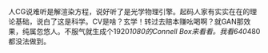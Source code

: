 





人CG说难听是解渲染方程，说好听了是光学物理引擎。起码人家有实实在在的理论基础，说白了这是科学。CV是啥？玄学！转过去赔本赚吆喝啊？就GAN那效果，纯属忽悠人。不服气就生成个1920*1080的Connell Box来看看。我看640*480都没法做到。
